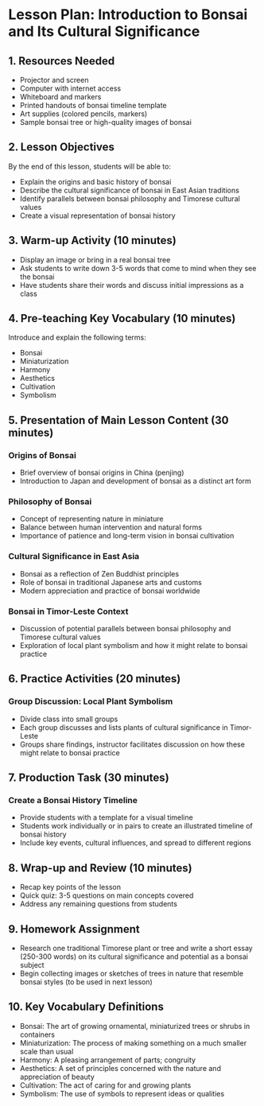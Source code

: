 # Lesson Plan: Introduction to Bonsai and Its Cultural Significance

## 1. Resources Needed

- Projector and screen
- Computer with internet access
- Whiteboard and markers
- Printed handouts of bonsai timeline template
- Art supplies (colored pencils, markers)
- Sample bonsai tree or high-quality images of bonsai

## 2. Lesson Objectives

By the end of this lesson, students will be able to:
- Explain the origins and basic history of bonsai
- Describe the cultural significance of bonsai in East Asian traditions
- Identify parallels between bonsai philosophy and Timorese cultural values
- Create a visual representation of bonsai history

## 3. Warm-up Activity (10 minutes)

- Display an image or bring in a real bonsai tree
- Ask students to write down 3-5 words that come to mind when they see the bonsai
- Have students share their words and discuss initial impressions as a class

## 4. Pre-teaching Key Vocabulary (10 minutes)

Introduce and explain the following terms:
- Bonsai
- Miniaturization
- Harmony
- Aesthetics
- Cultivation
- Symbolism

## 5. Presentation of Main Lesson Content (30 minutes)

### Origins of Bonsai
- Brief overview of bonsai origins in China (penjing)
- Introduction to Japan and development of bonsai as a distinct art form

### Philosophy of Bonsai
- Concept of representing nature in miniature
- Balance between human intervention and natural forms
- Importance of patience and long-term vision in bonsai cultivation

### Cultural Significance in East Asia
- Bonsai as a reflection of Zen Buddhist principles
- Role of bonsai in traditional Japanese arts and customs
- Modern appreciation and practice of bonsai worldwide

### Bonsai in Timor-Leste Context
- Discussion of potential parallels between bonsai philosophy and Timorese cultural values
- Exploration of local plant symbolism and how it might relate to bonsai practice

## 6. Practice Activities (20 minutes)

### Group Discussion: Local Plant Symbolism
- Divide class into small groups
- Each group discusses and lists plants of cultural significance in Timor-Leste
- Groups share findings, instructor facilitates discussion on how these might relate to bonsai practice

## 7. Production Task (30 minutes)

### Create a Bonsai History Timeline
- Provide students with a template for a visual timeline
- Students work individually or in pairs to create an illustrated timeline of bonsai history
- Include key events, cultural influences, and spread to different regions

## 8. Wrap-up and Review (10 minutes)

- Recap key points of the lesson
- Quick quiz: 3-5 questions on main concepts covered
- Address any remaining questions from students

## 9. Homework Assignment

- Research one traditional Timorese plant or tree and write a short essay (250-300 words) on its cultural significance and potential as a bonsai subject
- Begin collecting images or sketches of trees in nature that resemble bonsai styles (to be used in next lesson)

## 10. Key Vocabulary Definitions

- Bonsai: The art of growing ornamental, miniaturized trees or shrubs in containers
- Miniaturization: The process of making something on a much smaller scale than usual
- Harmony: A pleasing arrangement of parts; congruity
- Aesthetics: A set of principles concerned with the nature and appreciation of beauty
- Cultivation: The act of caring for and growing plants
- Symbolism: The use of symbols to represent ideas or qualities